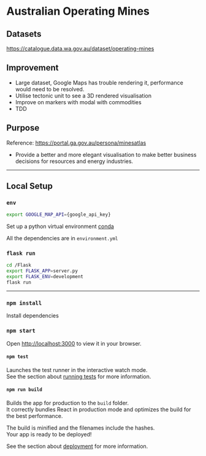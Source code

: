 # Australian Operating Mines

## Datasets 
https://catalogue.data.wa.gov.au/dataset/operating-mines

## Improvement 
- Large dataset, Google Maps has trouble rendering it, performance would need to be resolved.
- Utilise tectonic unit to see a 3D rendered visualisation
- Improve on markers with modal with commodities  
- TDD

## Purpose
Reference: https://portal.ga.gov.au/persona/minesatlas
- Provide a better and more elegant visualisation to make better business decisions for resources and energy industries.

---
## Local Setup
### `env`
```bash
export GOOGLE_MAP_API={google_api_key}
```

Set up a python virtual environment 
[conda](https://conda.io/projects/conda/en/latest/user-guide/tasks/manage-environments.html)

All the dependencies are in `environment.yml`

### `flask run`
```bash
cd /Flask
export FLASK_APP=server.py
export FLASK_ENV=development
flask run
```
---
### `npm install`
Install dependencies 

### `npm start`
Open [http://localhost:3000](http://localhost:3000) to view it in your browser.

#### `npm test`

Launches the test runner in the interactive watch mode.\
See the section about [running tests](https://facebook.github.io/create-react-app/docs/running-tests) for more information.

#### `npm run build`

Builds the app for production to the `build` folder.\
It correctly bundles React in production mode and optimizes the build for the best performance.

The build is minified and the filenames include the hashes.\
Your app is ready to be deployed!

See the section about [deployment](https://facebook.github.io/create-react-app/docs/deployment) for more information.


